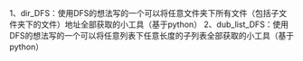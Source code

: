 1、dir_DFS：使用DFS的想法写的一个可以将任意文件夹下所有文件（包括子文件夹下的文件）地址全部获取的小工具（基于python）
2、dub_list_DFS：使用DFS的想法写的一个可以将任意列表下任意长度的子列表全部获取的小工具（基于python）
